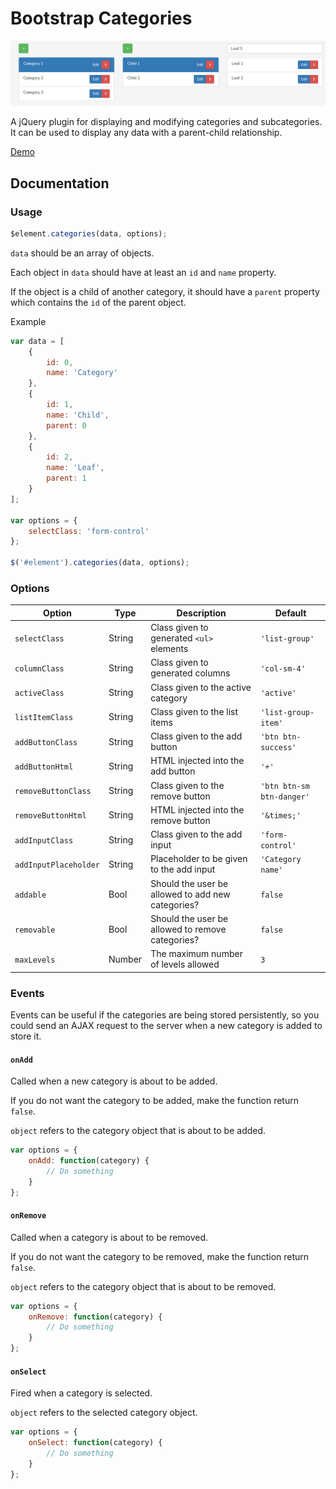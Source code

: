 # Bootstrap Categories

![Bootstrap Categories](screenshot.jpg)

A jQuery plugin for displaying and modifying categories and subcategories.
It can be used to display any data with a parent-child relationship.

[Demo](http://natzim.me/bootstrap-categories)

## Documentation

### Usage

```javascript
$element.categories(data, options);
```

`data` should be an array of objects.

Each object in `data` should have at least an `id` and `name` property.

If the object is a child of another category, it should have a `parent` property which contains the `id` of the parent object.

Example

```javascript
var data = [
	{
		id: 0,
		name: 'Category'
	},
	{
		id: 1,
		name: 'Child',
		parent: 0
	},
	{
		id: 2,
		name: 'Leaf',
		parent: 1
	}
];

var options = {
	selectClass: 'form-control'
};

$('#element').categories(data, options);
```

### Options

| Option                | Type   | Description                                       | Default                   |
| --------------------- | ------ | ------------------------------------------------- | ------------------------- |
| `selectClass`         | String | Class given to generated `<ul>` elements          | `'list-group'`            |
| `columnClass`         | String | Class given to generated columns                  | `'col-sm-4'`              |
| `activeClass`         | String | Class given to the active category                | `'active'`                |
| `listItemClass`       | String | Class given to the list items                     | `'list-group-item'`       |
| `addButtonClass`      | String | Class given to the add button                     | `'btn btn-success'`       |
| `addButtonHtml`       | String | HTML injected into the add button                 | `'+'`                     |
| `removeButtonClass`   | String | Class given to the remove button                  | `'btn btn-sm btn-danger'` |
| `removeButtonHtml`    | String | HTML injected into the remove button              | `'&times;'`               |
| `addInputClass`       | String | Class given to the add input                      | `'form-control'`          |
| `addInputPlaceholder` | String | Placeholder to be given to the add input          | `'Category name'`         |
| `addable`             | Bool   | Should the user be allowed to add new categories? | `false`                   |
| `removable`           | Bool   | Should the user be allowed to remove categories?  | `false`                   |
| `maxLevels`           | Number | The maximum number of levels allowed              | `3`                       |

### Events

Events can be useful if the categories are being stored persistently, so you could send an AJAX request to the server when a new category is added to store it.

#### `onAdd`

Called when a new category is about to be added.

If you do not want the category to be added, make the function return `false`.

`object` refers to the category object that is about to be added.

```javascript
var options = {
	onAdd: function(category) {
		// Do something
	}
};
```

#### `onRemove`

Called when a category is about to be removed.

If you do not want the category to be removed, make the function return `false`.

`object` refers to the category object that is about to be removed.

```javascript
var options = {
	onRemove: function(category) {
		// Do something
	}
};
```

#### `onSelect`

Fired when a category is selected.

`object` refers to the selected category object.

```javascript
var options = {
	onSelect: function(category) {
		// Do something
	}
};
```
